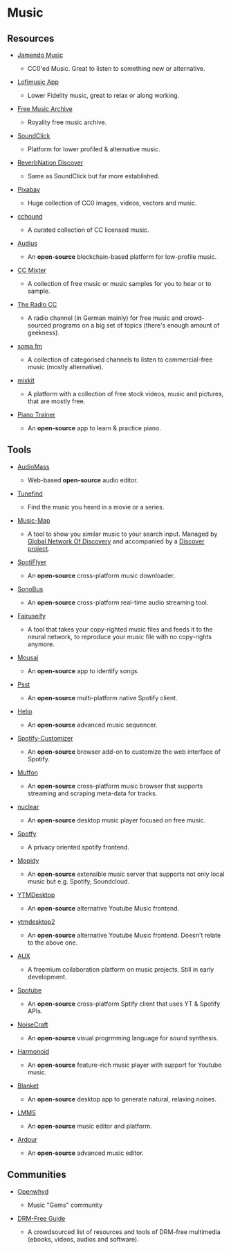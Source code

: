 # Music

## Resources

* [Jamendo Music](https://www.jamendo.com)
  
   * CC0'ed Music. Great to listen to something new or alternative.

* [Lofimusic App](https://lofimusic.app)
  
   * Lower Fidelity music, great to relax or along working.

* [Free Music Archive](https://freemusicarchive.org)
  
   * Royality free music archive.

* [SoundClick](https://www.soundclick.com)
  
   * Platform for lower profiled & alternative music.

* [ReverbNation Discover](https://www.reverbnation.com/main/discover?genre=metal)
  
   * Same as SoundClick but far more established.

* [Pixabay](https://pixabay.com)
  
   - Huge collection of CC0 images, videos, vectors and music.

* [cchound](https://cchound.com)
  
   * A curated collection of CC licensed music.

* [Audius](https://audius.co)
  
   * An **open-source** blockchain-based platform for low-profile music.

* [CC Mixter](http://beta.ccmixter.org)
  
   * A collection of free music or music samples for you to hear or to sample.

* [The Radio CC](https://theradio.cc)
  
   * A radio channel (in German mainly) for free music and crowd-sourced programs on a big set of topics (there's enough amount of geekness).

* [soma fm](https://somafm.com)
  
   * A collection of categorised channels to listen to commercial-free music (mostly alternative).

* [mixkit](https://mixkit.co)
  
   - A platform with a collection of free stock videos, music and pictures, that are mostly free.

* [Piano Trainer](https://github.com/ZaneH/piano-trainer)
  
   * An **open-source** app to learn & practice piano.

## Tools

* [AudioMass](https://audiomass.co)
  
   * Web-based **open-source** audio editor.

* [Tunefind](https://www.tunefind.com)
  
   * Find the music you heard in a movie or a series.

* [Music-Map](https://www.music-map.com)
  
   - A tool to show you similar music to your search input. Managed by [Global Network Of Discovery](https://www.gnod.com) and accompanied by a [Discover project](https://www.gnoosic.com).

* [SpotiFlyer](https://github.com/Shabinder/SpotiFlyer)
  
   * An **open-source** cross-platform music downloader.

* [SonoBus](https://github.com/sonosaurus/sonobus)
  
   * An **open-source** cross-platform real-time audio streaming tool.

* [Fairuseify](https://fairuseify.ml)
  
   * A tool that takes your copy-righted music files and feeds it to the neural network, to reproduce your music file with no copy-rights anymore.

* [Mousai](https://github.com/SeaDve/Mousai)
  
   * An **open-source** app to identify songs.

* [Psst](https://github.com/jpochyla/psst)
  
   * An **open-source** multi-platform native Spotify client.

* [Helio](https://github.com/helio-fm/helio-workstation)
  
   * An **open-source** advanced music sequencer.

* [Spotify-Customizer](https://github.com/Darkempire78/Spotify-Customizer)
  
   * An **open-source** browser add-on to customize the web interface of Spotify.

* [Muffon](https://github.com/staniel359/muffon)
  
   * An **open-source** cross-platform music browser that supports streaming and scraping meta-data for tracks.

* [nuclear](https://github.com/nukeop/nuclear)
  
   * An **open-source** desktop music player focused on free music.

* [Spotfy](https://spotfy.one)
  
   * A privacy oriented spotify frontend.

* [Mopidy](https://github.com/mopidy/mopidy)
  
   * An **open-source** extensible music server that supports not only local music but e.g. Spotify, Soundcloud.

* [YTMDesktop](https://github.com/ytmdesktop/ytmdesktop)
  
   * An **open-source** alternative Youtube Music frontend.

* [ytmdesktop2](https://github.com/Venipa/ytmdesktop2)
  
   - An **open-source** alternative Youtube Music frontend. Doesn't relate to the above one.

* [AUX](https://aux.app)
  
   * A freemium collaboration platform on music projects. Still in early development.

* [Spotube](https://github.com/KRTirtho/spotube)
  
   * An **open-source** cross-platform Sptify client that uses YT & Spotify APIs.

* [NoiseCraft](https://github.com/maximecb/noisecraft)
  
   * An **open-source** visual progrmming language for sound synthesis.

* [Harmonoid](https://github.com/harmonoid/harmonoid)
  
   * An **open-source** feature-rich music player with support for Youtube music.

* [Blanket](https://github.com/rafaelmardojai/blanket)
  
   * An **open-source** desktop app to generate natural, relaxing noises.

* [LMMS](https://lmms.io)
  
   * An **open-source** music editor and platform.

* [Ardour](https://ardour.org)
  
   - An **open-source** advanced music editor.

## Communities

* [Openwhyd](https://openwhyd.org/)
  
   * Music "Gems" community

* [DRM-Free Guide](https://www.defectivebydesign.org/guide)
  
   * A crowdsourced list of resources and tools of DRM-free multimedia (ebooks, videos, audios and software).

